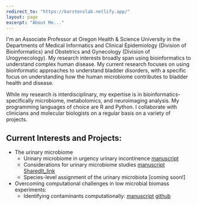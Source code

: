 ```yaml
---
redirect_to: "https://karstenslab.netlify.app/"
layout: page
excerpt: "About Me..."
---
```


I'm an Associate Professor at Oregon Health & Science University in the Departments of Medical Informatics and Clinical Epidemiology (Division of Bioinformatics) and Obstetrics and Gynecology (Division of Urogynecology).  My research interests broadly span using bioinformatics to understand complex human disease. My current research focuses on using bioinformatic approaches to understand bladder disorders, with a specific focus on understanding how the human microbiome contributes to bladder health and disease.  

While my research is interdisciplinary, my expertise is in bioinformatics- specifically microbiome, metabolomics, and neuroimaging analysis. My programming languages of choice are R and Python.  I collaborate with clinicians and molecular biologists on a regular basis on a variety of projects. 

## Current Interests and Projects:

- The urinary microbiome
  - Urinary microbiome in urgency urinary incontinence [manuscript](https://www.frontiersin.org/articles/10.3389/fcimb.2016.00078/full)
  - Considerations for urinary microbiome studies [manuscript](https://www.nature.com/articles/s41585-018-0104-z) [SharedIt_link](https://rdcu.be/bAhbh)
  - Species-level assignment of the urinary microbiota [coming soon!]
- Overcoming computational challenges in low microbial biomass experiments: 
  - Identifying contaminants computationally: [manuscript](https://msystems.asm.org/content/4/4/e00290-19) [github](https://lakarstens.github.io/ControllingContaminants16S/Analyses/ControllingContaminants16S.html)

